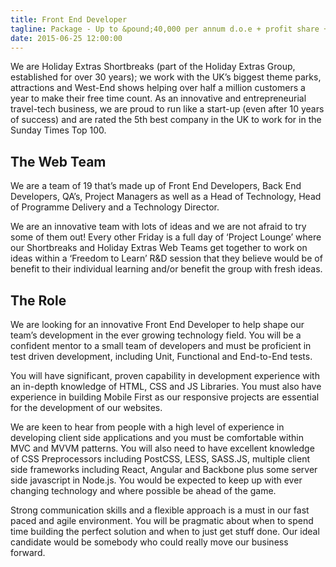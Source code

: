 ```yaml
---
title: Front End Developer
tagline: Package - Up to &pound;40,000 per annum d.o.e + profit share + benefits
date: 2015-06-25 12:00:00
---
```


We are Holiday Extras Shortbreaks (part of the Holiday Extras Group, established for over 30 years); we work with the UK’s biggest theme parks, attractions and West-End shows helping  over half a million customers a year to make their free time count. As an innovative and entrepreneurial travel-tech business, we are proud to run like a start-up (even after 10 years of success) and are rated the 5th best company in the UK to work for in the Sunday Times Top 100.

## The Web Team

We are a team of 19 that’s made up of Front End Developers, Back End Developers, QA’s, Project Managers as well as a Head of Technology, Head of Programme Delivery and a Technology Director.

We are an innovative team with lots of ideas and we are not afraid to try some of them out! Every other Friday is a full day of ‘Project Lounge’ where our Shortbreaks and Holiday Extras Web Teams get together to work on ideas within a ‘Freedom to Learn’ R&D session that they believe would be of benefit to their individual learning and/or benefit the group with fresh ideas.

## The Role

We are looking for an innovative Front End Developer to help shape our team’s development in the ever growing technology field. You will be a confident mentor to a small team of developers and must be proficient in test driven development, including Unit, Functional and End-to-End tests.

You will have significant, proven capability in development experience with an in-depth knowledge of HTML, CSS and JS Libraries.  You must also have experience in building Mobile First as our responsive projects are essential for the development of our websites.

We are keen to hear from people with a high level of experience in developing client side applications and you must be comfortable within MVC and MVVM patterns. You will also need to have excellent knowledge of CSS Preprocessors including PostCSS, LESS, SASS.JS, multiple client side frameworks including React, Angular and Backbone plus some server side javascript in Node.js. You would be expected to keep up with ever changing technology and where possible be ahead of the game.

Strong communication skills and a flexible approach is a must in our fast paced and agile environment. You will be pragmatic about when to spend time building the perfect solution and when to just get stuff done. Our ideal candidate would be somebody who could really move our business forward.
